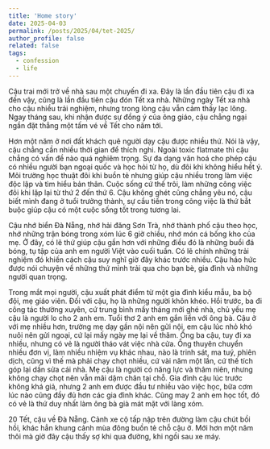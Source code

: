 ```yaml
---
title: 'Home story'
date: 2025-04-03
permalink: /posts/2025/04/tet-2025/
author_profile: false
related: false
tags:
  - confession
  - life
---
```

Cậu trai mới trở về nhà sau một chuyến đi xa. Đây là lần đầu tiên cậu đi xa đến vậy, cũng là lần đầu tiên cậu đón Tết xa nhà. Những ngày Tết xa nhà cho cậu nhiều trải nghiệm, nhưng trong lòng cậu vẫn cảm thấy lạc lõng. Ngay tháng sau, khi nhận được sự đồng ý của ông giáo, cậu chẳng ngại ngần đặt thẳng một tấm vé về Tết cho năm tới.

Hơn một năm ở nơi đất khách quê người dạy cậu được nhiều thứ. Nói là vậy, cậu chẳng cần nhiều thời gian để thích nghi. Ngoài toxic flatmate thì cậu chẳng có vấn đề nào quá nghiêm trọng. Sự đa dạng văn hoá cho phép cậu có nhiều người bạn ngoại quốc và học hỏi từ họ, dù đôi khi không hiểu hết ý. Môi trường học thuật đôi khi buồn tẻ nhưng giúp cậu nhiều trong làm việc độc lập và tìm hiểu bản thân. Cuộc sống cứ thế trôi, làm những công việc đôi khi lặp lại từ thứ 2 đến thứ 6. Cậu không ghét cũng chẳng yêu nó, cậu biết mình đang ở tuổi trưởng thành, sự cầu tiến trong công việc là thứ bắt buộc giúp cậu có một cuộc sống tốt trong tương lai. 

Cậu nhớ biển Đà Nẵng, nhớ hải đăng Sơn Trà, nhớ thành phố cậu theo học, nhớ những trận bóng trong xóm lúc 6 giờ chiều, nhớ món cá bống kho của mẹ. Ở đây, có lẽ thứ giúp cậu gần hơn với những điều đó là những buổi đá bóng, tụ tập của anh em người Việt vào cuối tuần. Có lẽ chính những trải nghiệm đó khiến cách cậu suy nghĩ giờ đây khác trước nhiều. Cậu háo hức được nói chuyện về những thứ mình trải qua cho bạn bè, gia đình và những người quan trọng.

Trong mắt mọi người, cậu xuất phát điểm từ một gia đình kiểu mẫu, ba bộ đội, mẹ giáo viên. Đối với cậu, họ là những người khôn khéo. Hồi trước, ba đi công tác thường xuyên, cứ trung bình mấy tháng mới ghé nhà, chủ yếu mẹ cậu là người lo cho 2 anh em. Tuổi thơ 2 anh em gắn liền với ông bà. Cậu ở với mẹ nhiều hơn, trường mẹ dạy gần nội nên gửi nội, em cậu lúc nhỏ khó nuôi nên gửi ngoại, cứ lại mấy ngày mẹ lại về thăm. Ông ba cậu, tuy đi xa nhiều, nhưng có vẻ là người tháo vát việc nhà cửa. Ổng thuyên chuyển nhiều đơn vị, làm nhiều nhiệm vụ khác nhau, nào là trinh sát, ma tuý, phiên dịch, cũng vì thế mà phải chạy chọt nhiều, cứ vài năm một lần, cứ thế tích góp lại dần sửa cái nhà. Mẹ cậu là người có năng lực và thâm niên, nhưng không chạy chọt nên vẫn mãi dậm chân tại chỗ. Gia đình cậu lúc trước không khá giả, nhưng 2 anh em được đầu tư nhiều vào việc học, bữa cơm lúc nào cũng đầy đủ hơn các gia đình khác. Cũng may 2 anh em học tốt, đó có vẻ là thứ duy nhất làm ông bà già mát mặt với làng xóm.

20 Tết, cậu về Đà Nẵng. Cảnh xe cộ tấp nập trên đường làm cậu chút bồi hồi, khác hẳn khung cảnh mùa đông buồn tẻ chỗ cậu ở. Mới hơn một năm thôi mà giờ đây cậu thấy sợ khi qua đường, khi ngồi sau xe máy. 